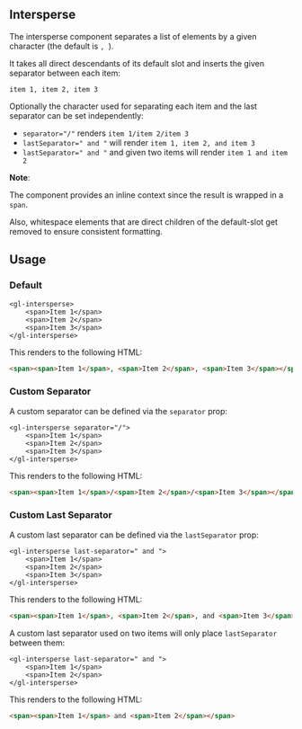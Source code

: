 ## Intersperse

The intersperse component separates a list of elements
by a given character (the default is `, `).

It takes all direct descendants of its default slot and inserts
the given separator between each item:

`item 1, item 2, item 3`

Optionally the character used for separating each item and the last separator can be set independently:

 * `separator="/"`  renders `item 1/item 2/item 3`
 * `lastSeparator=" and "` will render `item 1, item 2, and item 3`
 * `lastSeparator=" and "` and given two items will render `item 1 and item 2`

**Note**:

The component provides an inline context since the result is wrapped in a `span`.

Also, whitespace elements that are direct children of the default-slot get removed to ensure consistent formatting.


## Usage

### Default

```vue
<gl-intersperse>
    <span>Item 1</span>
    <span>Item 2</span>
    <span>Item 3</span>
</gl-intersperse>
```

This renders to the following HTML:

```html
<span><span>Item 1</span>, <span>Item 2</span>, <span>Item 3</span></span>
```

### Custom Separator

A custom separator can be defined via the `separator` prop:

```vue
<gl-intersperse separator="/">
    <span>Item 1</span>
    <span>Item 2</span>
    <span>Item 3</span>
</gl-intersperse>
```

This renders to the following HTML:

```html
<span><span>Item 1</span>/<span>Item 2</span>/<span>Item 3</span></span>
```

### Custom Last Separator

A custom last separator can be defined via the `lastSeparator` prop:

```vue
<gl-intersperse last-separator=" and ">
    <span>Item 1</span>
    <span>Item 2</span>
    <span>Item 3</span>
</gl-intersperse>
```

This renders to the following HTML:

```html
<span><span>Item 1</span>, <span>Item 2</span>, and <span>Item 3</span></span>
```

A custom last separator used on two items will only place `lastSeparator` between them:

```vue
<gl-intersperse last-separator=" and ">
    <span>Item 1</span>
    <span>Item 2</span>
</gl-intersperse>
```

This renders to the following HTML:

```html
<span><span>Item 1</span> and <span>Item 2</span></span>
```
